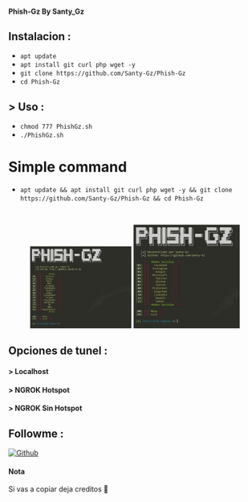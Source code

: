 #### Phish-Gz By Santy_Gz


## Instalacion :

* `apt update`
* `apt install git curl php wget -y`
* `git clone https://github.com/Santy-Gz/Phish-Gz`
* `cd Phish-Gz`
## > Uso :
* `chmod 777 PhishGz.sh`
* `./PhishGz.sh`

# Simple command
* `apt update && apt install git curl php wget -y && git clone https://github.com/Santy-Gz/Phish-Gz && cd Phish-Gz`
<br>
<p align="center">
<img width="40%" src="https://github.com/Santy-Gz/Phish-Gz/blob/main/img/PhishGz1.jpeg"/>
<img width="42%" src="https://github.com/Santy-Gz/Phish-Gz/blob/main/img/PhishGz2.jpeg"/>
</p>

## Opciones de tunel :
#### > Localhost
#### > NGROK Hotspot
#### > NGROK Sin Hotspot

## Followme :
[![Github](https://img.shields.io/badge/Github-Santy--Gz-aqua?style=for-the-badge&logo=github)](https://github.com/Santy-Gz)

#### Nota

Si vas a copiar deja creditos 🙂
